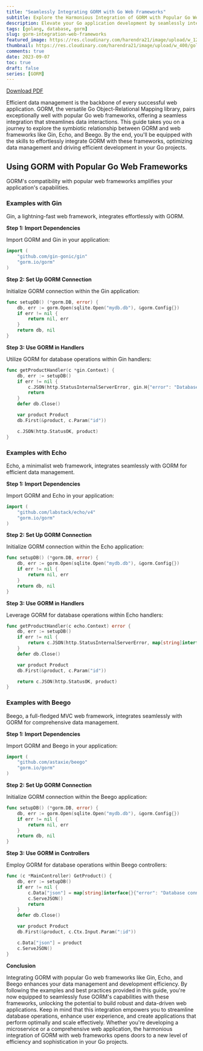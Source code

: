 ```yaml
---
title: "Seamlessly Integrating GORM with Go Web Frameworks"
subtitle: Explore the Harmonious Integration of GORM with Popular Go Web Frameworks for Efficient Data Management
description: Elevate your Go application development by seamlessly integrating GORM with popular web frameworks like Gin, Echo, and Beego. Learn through practical examples for optimized data management and efficient workflow.
tags: [golang, database, gorm]
slug: gorm-integration-web-frameworks
featured_image: https://res.cloudinary.com/harendra21/image/upload/w_1200/golangwithexample/learn-gorm_yqoeio.png
thumbnail: https://res.cloudinary.com/harendra21/image/upload/w_400/golangwithexample/learn-gorm_yqoeio.png
comments: true
date: 2023-09-07
toc: true
draft: false
series: [GORM]
---
```


[Download PDF](https://res.cloudinary.com/harendra21/image/upload/v1694109746/golangwithexample/PDF/GORM_Mastery_gmpc1k.pdf)

Efficient data management is the backbone of every successful web application. GORM, the versatile Go Object-Relational Mapping library, pairs exceptionally well with popular Go web frameworks, offering a seamless integration that streamlines data interactions. This guide takes you on a journey to explore the symbiotic relationship between GORM and web frameworks like Gin, Echo, and Beego. By the end, you'll be equipped with the skills to effortlessly integrate GORM with these frameworks, optimizing data management and driving efficient development in your Go projects.

## Using GORM with Popular Go Web Frameworks

GORM's compatibility with popular web frameworks amplifies your application's capabilities.

### Examples with Gin

Gin, a lightning-fast web framework, integrates effortlessly with GORM.

**Step 1: Import Dependencies**

Import GORM and Gin in your application:

```go
import (
    "github.com/gin-gonic/gin"
    "gorm.io/gorm"
)
```

**Step 2: Set Up GORM Connection**

Initialize GORM connection within the Gin application:

```go
func setupDB() (*gorm.DB, error) {
    db, err := gorm.Open(sqlite.Open("mydb.db"), &gorm.Config{})
    if err != nil {
        return nil, err
    }
    return db, nil
}
```

**Step 3: Use GORM in Handlers**

Utilize GORM for database operations within Gin handlers:

```go
func getProductHandler(c *gin.Context) {
    db, err := setupDB()
    if err != nil {
        c.JSON(http.StatusInternalServerError, gin.H{"error": "Database connection error"})
        return
    }
    defer db.Close()

    var product Product
    db.First(&product, c.Param("id"))

    c.JSON(http.StatusOK, product)
}
```

### Examples with Echo

Echo, a minimalist web framework, integrates seamlessly with GORM for efficient data management.

**Step 1: Import Dependencies**

Import GORM and Echo in your application:

```go
import (
    "github.com/labstack/echo/v4"
    "gorm.io/gorm"
)
```

**Step 2: Set Up GORM Connection**

Initialize GORM connection within the Echo application:

```go
func setupDB() (*gorm.DB, error) {
    db, err := gorm.Open(sqlite.Open("mydb.db"), &gorm.Config{})
    if err != nil {
        return nil, err
    }
    return db, nil
}
```

**Step 3: Use GORM in Handlers**

Leverage GORM for database operations within Echo handlers:

```go
func getProductHandler(c echo.Context) error {
    db, err := setupDB()
    if err != nil {
        return c.JSON(http.StatusInternalServerError, map[string]interface{}{"error": "Database connection error"})
    }
    defer db.Close()

    var product Product
    db.First(&product, c.Param("id"))

    return c.JSON(http.StatusOK, product)
}
```

### Examples with Beego

Beego, a full-fledged MVC web framework, integrates seamlessly with GORM for comprehensive data management.

**Step 1: Import Dependencies**

Import GORM and Beego in your application:

```go
import (
    "github.com/astaxie/beego"
    "gorm.io/gorm"
)
```

**Step 2: Set Up GORM Connection**

Initialize GORM connection within the Beego application:

```go
func setupDB() (*gorm.DB, error) {
    db, err := gorm.Open(sqlite.Open("mydb.db"), &gorm.Config{})
    if err != nil {
        return nil, err
    }
    return db, nil
}
```

**Step 3: Use GORM in Controllers**

Employ GORM for database operations within Beego controllers:

```go
func (c *MainController) GetProduct() {
    db, err := setupDB()
    if err != nil {
        c.Data["json"] = map[string]interface{}{"error": "Database connection error"}
        c.ServeJSON()
        return
    }
    defer db.Close()

    var product Product
    db.First(&product, c.Ctx.Input.Param(":id"))

    c.Data["json"] = product
    c.ServeJSON()
}
```

**Conclusion**

Integrating GORM with popular Go web frameworks like Gin, Echo, and Beego enhances your data management and development efficiency. By following the examples and best practices provided in this guide, you're now equipped to seamlessly fuse GORM's capabilities with these frameworks, unlocking the potential to build robust and data-driven web applications. Keep in mind that this integration empowers you to streamline database operations, enhance user experience, and create applications that perform optimally and scale effectively. Whether you're developing a microservice or a comprehensive web application, the harmonious integration of GORM with web frameworks opens doors to a new level of efficiency and sophistication in your Go projects.